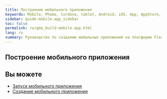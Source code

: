 ```yaml
---
title: Построение мобильного приложения 
keywords: Mobile, Phobe, Cordova, tablet, Android, iOS, App, AppStore, play market
sidebar: guide-mobile-app_sidebar
toc: false
permalink: ru/gma_build-mobile-app.html
lang: ru
summary: Руководство по созданию мобильных приложений на платформе Flexberry.
---
```


## Построение мобильного приложения



## Вы можете

* [Запуск мобильного приложения](gma_launch-mobile-app.html)
* [Создание мобильного приложения](gma_create-mobile-app.html)
